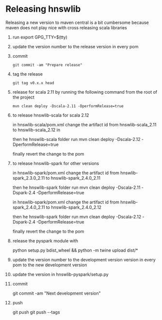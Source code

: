Releasing hnswlib
=================

Releasing a new version to maven central is a bit cumbersome because maven does not play nice with cross releasing scala libraries

1. run export GPG_TTY=$(tty)

2. update the version number to the release version in every pom

3. commit
        
       git commit -am "Prepare release"
       
4. tag the release

       git tag v0.x.x head
        
5. release for scala 2.11 by running the following command from the root of the project 
 
       mvn clean deploy -Dscala-2.11 -DperformRelease=true
       
6. to release hnswlib-scala for scala 2.12
 
   in hnswlib-scala/pom.xml change the artifact id from hnswlib-scala_2.11 to hnswlib-scala_2.12 in
   
   then he hnswlib-scala folder run mvn clean deploy -Dscala-2.12 -DperformRelease=true
   
   finally revert the change to the pom
       
7. to release hnswlib-spark for other versions

   in hnswlib-spark/pom.xml change the artifact id from hnswlib-spark_2.3.0_2.11 to hnswlib-spark_2.4.0_2.11
   
   then he hnswlib-spark folder run mvn clean deploy -Dscala-2.11 -Dspark-2.4 -DperformRelease=true
   
   in hnswlib-spark/pom.xml change the artifact id from hnswlib-spark_2.4.0_2.11 to hnswlib-spark_2.4.0_2.12
   
   then he hnswlib-spark folder run mvn clean deploy -Dscala-2.12 -Dspark-2.4 -DperformRelease=true

   finally revert the change to the pom
   
8. release the pyspark module with

   python setup.py bdist_wheel && python -m twine upload dist/*
    
8. update the version number to the development version version in every pom to the new development version

9. update the version in hnswlib-pyspark/setup.py

10. commit

       git commit -am "Next development version"
       
11. push 

       git push
       git push --tags
       
